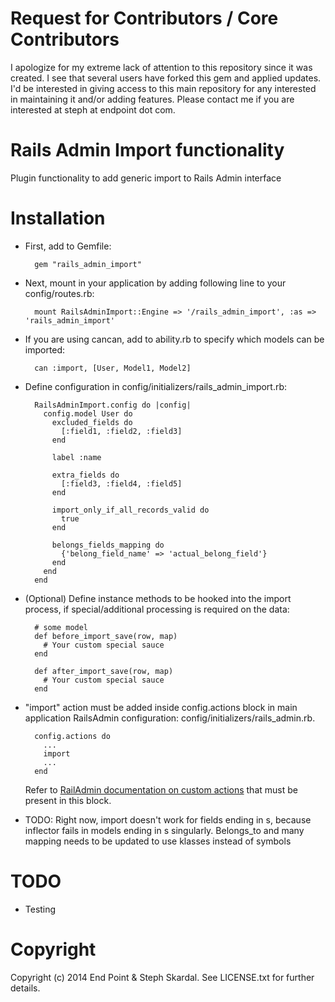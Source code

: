 Request for Contributors / Core Contributors
========

I apologize for my extreme lack of attention to this repository since it was created. I see that several users have forked this gem and applied updates. I'd be interested in giving access to this main repository for any interested in maintaining it and/or adding features. Please contact me if you are interested at steph at endpoint dot com. 


Rails Admin Import functionality
========

Plugin functionality to add generic import to Rails Admin interface

Installation
========

* First, add to Gemfile:
    
        gem "rails_admin_import"

* Next, mount in your application by adding following line to your config/routes.rb:

        mount RailsAdminImport::Engine => '/rails_admin_import', :as => 'rails_admin_import'

* If you are using cancan, add to ability.rb to specify which models can be imported:

        can :import, [User, Model1, Model2]

* Define configuration in config/initializers/rails_admin_import.rb:

        RailsAdminImport.config do |config| 
          config.model User do
            excluded_fields do
              [:field1, :field2, :field3]
            end

            label :name

            extra_fields do
              [:field3, :field4, :field5]
            end

            import_only_if_all_records_valid do
              true
            end

            belongs_fields_mapping do
              {'belong_field_name' => 'actual_belong_field'}
            end
          end
        end

* (Optional) Define instance methods to be hooked into the import process, if special/additional processing is required on the data:

        # some model
        def before_import_save(row, map)
          # Your custom special sauce          
        end

        def after_import_save(row, map)
          # Your custom special sauce          
        end

* "import" action must be added inside config.actions block in main application RailsAdmin configuration: config/initializers/rails_admin.rb.

        config.actions do
          ...
          import
          ...
        end

  Refer to [RailAdmin documentation on custom actions](https://github.com/sferik/rails_admin/wiki/Actions) that must be present in this block.


* TODO: Right now, import doesn't work for fields ending in s, because inflector fails in models ending in s singularly. Belongs_to and many
  mapping needs to be updated to use klasses instead of symbols

TODO
========

* Testing

Copyright
========

Copyright (c) 2014 End Point & Steph Skardal. See LICENSE.txt for further details.
